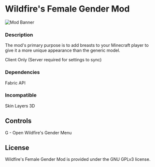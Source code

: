 # Wildfire's Female Gender Mod
![Mod Banner](https://i.imgur.com/mtKmgT9.png)
### Description
The mod's primary purpose is to add breasts to your Minecraft player to give it a more unique appearance than the generic model.

Client Only (Server required for settings to sync)

### Dependencies

Fabric API

### Incompatible
Skin Layers 3D

## Controls

G - Open Wildfire's Gender Menu

## License

Wildfire's Female Gender Mod is provided under the GNU GPLv3 license.